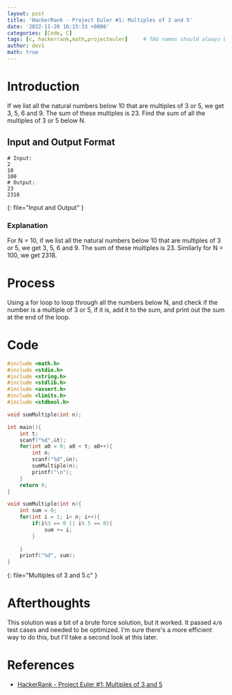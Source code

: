 ```yaml
---
layout: post
title: 'HackerRank - Project Euler #1: Multiples of 3 and 5'
date: '2022-11-20 16:15:33 +0800'
categories: [Code, C]
tags: [c, hackerrank,math,projecteuler]     # TAG names should always be lowercase
author: dev1
math: true
---
```


# Introduction
If we list all the natural numbers below 10 that are multiples of 3 or 5, we get 3, 5, 6 and 9. The sum of these multiples is 23.
Find the sum of all the multiples of 3 or 5 below N.

## Input and Output Format

```shell
# Input:
2
10
100
# Output:
23
2318
```
{: file="Input and Output" }

### Explanation
For N = 10, if we list all the natural numbers below 10 that are multiples of 3 or 5, we get 3, 5, 6 and 9. The sum of these multiples is 23.
Similarly for N = 100, we get 2318.

# Process
Using a for loop to loop through all the numbers below N, and check if the number is a multiple of 3 or 5, if it is, add it to the sum, and print out the sum at the end of the loop.

# Code
```c
#include <math.h>
#include <stdio.h>
#include <string.h>
#include <stdlib.h>
#include <assert.h>
#include <limits.h>
#include <stdbool.h>

void sumMultiple(int n);

int main(){
    int t; 
    scanf("%d",&t);
    for(int a0 = 0; a0 < t; a0++){
        int n; 
        scanf("%d",&n);
        sumMultiple(n);
        printf("\n");
    }
    return 0;
}

void sumMultiple(int n){
    int sum = 0;
    for(int i = 1; i< n; i++){
        if(i%3 == 0 || i% 5 == 0){
            sum += i;
        }
        
    }
    printf("%d", sum);
}
```
{: file="Multiples of 3 and 5.c" }

# Afterthoughts
This solution was a bit of a brute force solution, but it worked. It passed `4/6` test cases and needed to be optimized. I'm sure there's a more efficient way to do this, but I'll take a second look at this later.

# References
- [HackerRank - Project Euler #1: Multiples of 3 and 5](https://www.hackerrank.com/contests/projecteuler/challenges/euler001/problem)